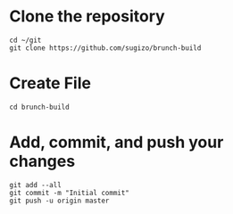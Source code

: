 # Clone the repository
	cd ~/git
	git clone https://github.com/sugizo/brunch-build

# Create File
	cd brunch-build

# Add, commit, and push your changes
	git add --all
	git commit -m "Initial commit"
	git push -u origin master

